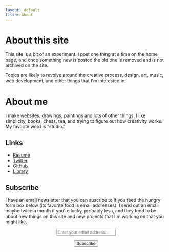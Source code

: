 ```yaml
---
layout: default
title: About
---
```


# About this site

This site is a bit of an experiment. I post one thing at a time on the home page, and once something new is posted the old one is removed and is not archived on the site.

Topics are likely to revolve around the creative process, design, art, music, web development, and other things that I'm interested in.

# About me

I make websites, drawings, paintings and lots of other things. I like simplicity, books, chess, tea, and trying to figure out how creativity works. My favorite word is "studio."

## Links

* [Resume](/resume)  
* [Twitter](http://twitter.com/kev_mcg)
* [GitHub](http://github.com/kmcgillivray)
* [Library](/librarie)

## Subscribe

I have an email newsletter that you can suscribe to if you feed the hungry form box below (its favorite food is email addresses). I send out an email maybe twice a month if you're lucky, probably less, and they tend to be about new things on this site and new projects that I'm working on that you might like.

<form style="text-align:center;" action="https://tinyletter.com/kmcgillivray" method="post" target="popupwindow" onsubmit="window.open('https://tinyletter.com/kmcgillivray', 'popupwindow', 'scrollbars=yes,width=800,height=600');return true">
<p><input class="text-box" placeholder="Enter your email address..." type="text" name="email" id="tlemail" /></p>
<input type="hidden" value="1" name="embed"/><input class="button" type="submit" value="Subscribe" /></form>